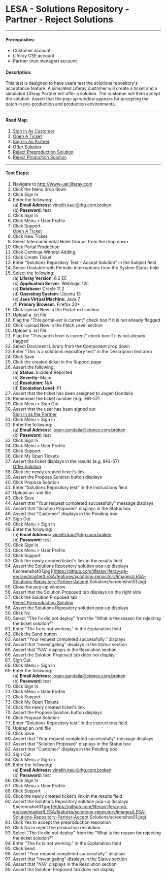 LESA - Solutions Repository - Partner - Reject Solutions
========================================================
****
#### Prerequisites: ####
* Customer account
* Liferay CSE account
* Partner (non manager) account


#### Description: ####
This test is designed to have users test the solutions repository's acceptance feature. A simulated Liferay customer will create a ticket and a simulated Liferay Partner will offer a solution. The customer will then accept the solution. Assert that the pop-up window appears for accepting the patch in pre-production and production environments. 

****
#### Road Map: ####
1. [Sign In As Customer](#SignInAsCustomer)
1. [Open A Ticket](#OpenATicket)
1. [Sign In As Partner](#SignInAsPartner)
1. [Offer Solution](#OfferSolution)
1. [Reject Preproduction Solution](#RejectPreproductionSolution)
1. [Reject Production Solution](#RejectProductionSolution)

****

#### Test Steps: ####
1. <a href="#SignInAsCustomer" name="SignInAsCustomer"></a>Navigate to http://www-uat.liferay.com
1. Click the Menu drop down
1. Click Sign In
1. Enter the following:    
	(a) **Email Address:**	vineith.kaul@ihg.com.broken    
	(b) **Password:**	test
1. Click Sign In
1. Click Menu > User Profile
1. Click Support    
<a href="#OpenATicket" name="OpenATicket">Open A Ticket</a>
1. Click New Ticket
1. Select Intercontinental Hotel Groups from the drop down
1. Click Portal Production
1. Click Continue Without Adding
1. Click Create Ticket
1. Enter "Solutions Repository Test - Accept Solution" in the Subject field
1. Select Unstable with Periodic Interruptions from the System Status field
1. Select the following:    
	(a) **Liferay Version**:	 6.2 EE    
	(b) **Application Server**:	Weblogic 12c    
	(c) **Database:**			Oracle 11.2    
	(d) **Operating System**:	Ubuntu 13    
	(e) **Java Virtual Machine:**	Java 7    
	(f) **Primary Browser:**		Firefox 20+
1. Click Upload New in the Portal-ext section
1. Upload a .txt file
1. Flag the "This portal-ext is current" check box if it is not already flagged
1. Click Upload New in the Patch Level section
1. Upload a .txt file
1. Flag the "This patch level is current" check box if it is not already flagged
1. Select Document Library from the Component drop down
1. Enter "This is a solutions repository test" in the Description text area
1. Click Save
1. Click the created ticket in the Support page
1. Assert the following:    
	(a) **Status:**		Incident Reported    
	(b) **Severity:**	Major    
	(c) **Resolution:**	N/A    
	(d) **Escalation Level:**	P1
1. Assert that the ticket has been assigned to Jogen Gondalia
1. Remember the ticket number (e.g. IHG-57)
1. Click Menu > Sign Out
1. Assert that the user has been signed out    
<a href="#SignInAsPartner" name="SignInAsPartner">Sign In as the Partner</a>
1. Click Menu > Sign In
1. Enter the following:    
	(a) **Email Address:**	jogen.gondalia@cignex.com.broken    
	(b) **Password:**	test
1. Click Sign In
1. Click Menu > User Profile
1. Click Support
1. Click My Open Tickets
1. Assert the ticket displays in the results (e.g. IHG-57)    
<a href="#OfferSolution" name="OfferSolution">Offer Solution</a>
1. Click the newly created ticket's link
1. Assert the Propose Solution button displays
1. Click Propose Solution
1. Enter "Solutions Repository test" in the Instructions field
1. Upload an .xml file
1. Click Save
1. Assert that "Your request completed successfully" message displays
1. Assert that "Solution Proposed" displays in the Status box
1. Assert that "Customer" displays in the Pending box
1. Sign Out    
1. Click Menu > Sign In
1. Enter the following:    
	(a) **Email Address:**	vineith.kaul@ihg.com.broken    
	(b) **Password:**	test
1. Click Sign In
1. Click Menu > User Profile
1. Click Support
1. Click the newly created ticket's link in the results field
1. Assert the Solutions Repository solution pop-up displays     
![screenshot01.jpg](https://github.com/liferay/liferay-qa-ee/raw/master/LESA/features/solutions-repository/images/LESA-Solutions-Repository-Partner-Accept Solutions/screenshot01.jpg)
1. Close the pop-up window
1. Assert that the Solution Proposed tab displays on the right side
1. Click the Solution Proposed tab    
<a href="#RejectPreproductionSolution" name="RejectPreproductionSolution">Reject Preproduction Solution</a>
1. Assert the Solutions Repository solution pop-up displays
1. Click No 
1. Select "The fix did not deploy" from the "What is the reason for rejecting the ticket solution?"
1. Enter "The fix is not working." in the Explanation field
1. Click the Send button
1. Assert "Your request completed successfully." displays
1. Assert that "Investigating" displays in the Status section
1. Assert that "N/A" displays in the Resolution section
1. Assert the Solution Proposed tab does not display
1. Sign Out
1. Click Menu > Sign In
1. Enter the following:    
	(a) **Email Address:**	jogen.gondalia@cignex.com.broken    
	(b) **Password:**	test
1. Click Sign In
1. Click Menu > User Profile
1. Click Support
1. Click My Open Tickets
1. Click the newly created ticket's link
1. Assert the Propose Solution button displays
1. Click Propose Solution
1. Enter "Solutions Repository test" in the Instructions field
1. Upload an .xml file
1. Click Save
1. Assert that "Your request completed successfully" message displays
1. Assert that "Solution Proposed" displays in the Status box
1. Assert that "Customer" displays in the Pending box
1. Sign Out    
1. Click Menu > Sign In
1. Enter the following:    
	(a) **Email Address:**	vineith.kaul@ihg.com.broken    
	(b) **Password:**	test
1. Click Sign In
1. Click Menu > User Profile
1. Click Support
1. Click the newly created ticket's link in the results field
1. Assert the Solutions Repository solution pop-up displays     
![screenshot01.jpg](https://github.com/liferay/liferay-qa-ee/raw/master/LESA/features/solutions-repository/images/LESA-Solutions-Repository-Partner-Accept Solutions/screenshot01.jpg)
1. Click Yes to accept the preproduction resolution
1. Click No to reject the production resolution
1. Select "The fix did not deploy" from the "What is the reason for rejecting the ticket solution?"
1. Enter "The fix is not working." in the Explanation field
1. Click Send
1. Assert "Your request completed successfully." displays
1. Assert that "Investigating" displays in the Status section
1. Assert that "N/A" displays in the Resolution section
1. Assert the Solution Proposed tab does not display